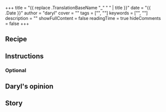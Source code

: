 +++
title = "{{ replace .TranslationBaseName "_" " " | title }}"
date = "{{ .Date }}"
author = "daryl"
cover = ""
tags = ["", ""]
keywords = ["", ""]
description = ""
showFullContent = false
readingTime = true
hideComments = false
+++

## Recipe

## Instructions

### Optional

## Daryl's opinion

## Story
